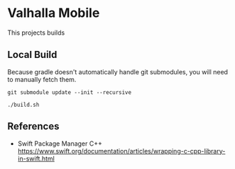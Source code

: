 # Valhalla Mobile

This projects builds

## Local Build

Because gradle doesn't automatically handle git submodules, you will need to manually fetch them.

```
git submodule update --init --recursive

./build.sh
```

## References

- Swift Package Manager C++ <https://www.swift.org/documentation/articles/wrapping-c-cpp-library-in-swift.html>
